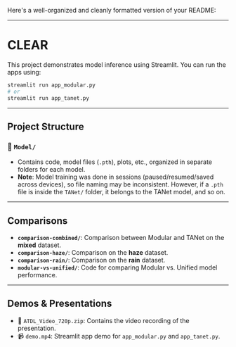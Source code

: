 Here's a well-organized and cleanly formatted version of your README:

---

# CLEAR

This project demonstrates model inference using Streamlit. You can run the apps using:

```bash
streamlit run app_modular.py
# or
streamlit run app_tanet.py
```

---

## Project Structure

### 📁 `Model/`

* Contains code, model files (`.pth`), plots, etc., organized in separate folders for each model.
* **Note**: Model training was done in sessions (paused/resumed/saved across devices), so file naming may be inconsistent. However, if a `.pth` file is inside the `TANet/` folder, it belongs to the TANet model, and so on.

---

## Comparisons

* **`comparison-combined/`**: Comparison between Modular and TANet on the **mixed** dataset.
* **`comparison-haze/`**: Comparison on the **haze** dataset.
* **`comparison-rain/`**: Comparison on the **rain** dataset.
* **`modular-vs-unified/`**: Code for comparing Modular vs. Unified model performance.

---

## Demos & Presentations

* 🎥 `ATDL_Video_720p.zip`: Contains the video recording of the presentation.
* 📹 `demo.mp4`: Streamlit app demo for `app_modular.py` and `app_tanet.py`.